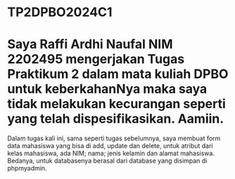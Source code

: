 # TP2DPBO2024C1

# Saya Raffi Ardhi Naufal NIM 2202495 mengerjakan Tugas Praktikum 2 dalam mata kuliah DPBO untuk keberkahanNya maka saya tidak melakukan kecurangan seperti yang telah dispesifikasikan. Aamiin.

Dalam tugas kali ini, sama seperti tugas sebelumnya, saya membuat form data mahasiswa yang bisa di add, update dan delete, untuk atribut dari kelas mahasiswa, ada NIM; nama; jenis kelamin dan alamat mahasiswa. Bedanya, untuk databasenya berasal dari database yang disimpan di phpmyadmin.

